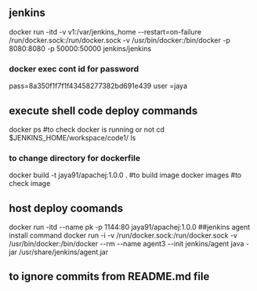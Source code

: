 ##    jenkins
docker run -itd -v v1:/var/jenkins_home --restart=on-failure /run/docker.sock:/run/docker.sock -v /usr/bin/docker:/bin/docker  -p 8080:8080 -p 50000:50000 jenkins/jenkins
  ###  docker exec cont id  for password 
 pass=8a350f1f7f1f43458277382bd691e439
user =jaya

##  execute shell code deploy commands
docker ps #to check docker is running or not
cd   $JENKINS_HOME/workspace/code1/
ls
### to change directory for dockerfile
docker build -t jaya91/apachej:1.0.0 .  #to build image
docker images #to check image
## host deploy coomands
docker run -itd --name pk -p 1144:80  jaya91/apachej:1.0.0
##jenkins agent install command
docker run -i -v /run/docker.sock:/run/docker.sock -v /usr/bin/docker:/bin/docker  --rm --name agent3  --init jenkins/agent java -jar /usr/share/jenkins/agent.jar
## to ignore commits from README.md file 
```

